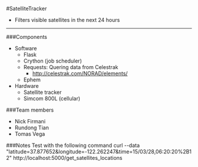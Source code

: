 #SatelliteTracker
- Filters visible satellites in the next 24 hours

---

###Components
- Software
	- Flask
	- Crython (job scheduler)
	- Requests: Quering data from Celestrak
		- http://celestrak.com/NORAD/elements/
	- Ephem
- Hardware
	- Satellite tracker
	- Simcom 800L (cellular)

###Team members
- Nick Firmani
- Rundong Tian
- Tomas Vega

###Notes
Test with the following command
	curl --data "latitude=37.877652&longitude=-122.262247&time=15/03/28,06:20:20%2B12" http://localhost:5000/get_satellites_locations	

